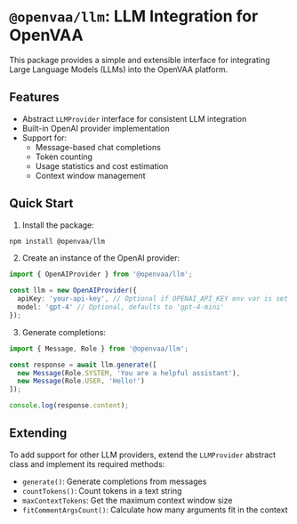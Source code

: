 # `@openvaa/llm`: LLM Integration for OpenVAA

This package provides a simple and extensible interface for integrating Large Language Models (LLMs) into the OpenVAA platform.

## Features

- Abstract `LLMProvider` interface for consistent LLM integration
- Built-in OpenAI provider implementation
- Support for:
  - Message-based chat completions
  - Token counting
  - Usage statistics and cost estimation
  - Context window management

## Quick Start

1. Install the package:

```bash
npm install @openvaa/llm
```

2. Create an instance of the OpenAI provider:

```typescript
import { OpenAIProvider } from '@openvaa/llm';

const llm = new OpenAIProvider({
  apiKey: 'your-api-key', // Optional if OPENAI_API_KEY env var is set
  model: 'gpt-4' // Optional, defaults to 'gpt-4-mini'
});
```

3. Generate completions:

```typescript
import { Message, Role } from '@openvaa/llm';

const response = await llm.generate([
  new Message(Role.SYSTEM, 'You are a helpful assistant'),
  new Message(Role.USER, 'Hello!')
]);

console.log(response.content);
```

## Extending

To add support for other LLM providers, extend the `LLMProvider` abstract class and implement its required methods:

- `generate()`: Generate completions from messages
- `countTokens()`: Count tokens in a text string
- `maxContextTokens`: Get the maximum context window size
- `fitCommentArgsCount()`: Calculate how many arguments fit in the context
